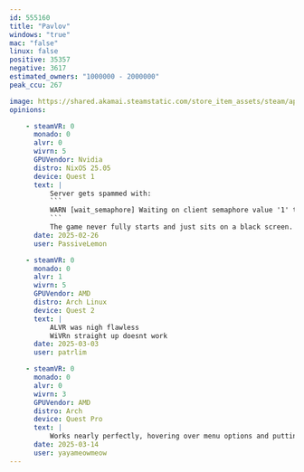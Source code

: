 ```yaml
---
id: 555160
title: "Pavlov"
windows: "true"
mac: "false"
linux: false
positive: 35357
negative: 3617
estimated_owners: "1000000 - 2000000"
peak_ccu: 267

image: https://shared.akamai.steamstatic.com/store_item_assets/steam/apps/555160/header.jpg?t=1732123959
opinions:

    - steamVR: 0
      monado: 0
      alvr: 0
      wivrn: 5
      GPUVendor: Nvidia
      distro: NixOS 25.05
      device: Quest 1
      text: |
          Server gets spammed with:
          ```
          WARN [wait_semaphore] Waiting on client semaphore value '1' timed out > 100ms!`
          ```
          The game never fully starts and just sits on a black screen.
      date: 2025-02-26
      user: PassiveLemon

    - steamVR: 0
      monado: 0
      alvr: 1
      wivrn: 5
      GPUVendor: AMD
      distro: Arch Linux
      device: Quest 2
      text: |
          ALVR was nigh flawless
          WiVRn straight up doesnt work
      date: 2025-03-03
      user: patrlim

    - steamVR: 0
      monado: 0
      alvr: 0
      wivrn: 3
      GPUVendor: AMD
      distro: Arch
      device: Quest Pro
      text: |
          Works nearly perfectly, hovering over menu options and putting your finger on the capacitive sensor will count as clicking though, in game gunplay works fine and stable.
      date: 2025-03-14
      user: yayameowmeow
---
```

